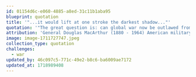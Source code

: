 ```yaml
---
id: 01154d6c-e060-4885-a8ed-31c11b1aba95
blueprint: quotation
title: '"...it would lift at one stroke the darkest shadow..."'
quotation: '"The great question is: can global war now be outlawed from the world? If so...it would lift at one stroke the darkest shadow which has engulfed mankind from the beginning."'
attribution: 'General Douglas MacArthur (1880 - 1964) American military leader'
image: image-1711727747.jpeg
collection_type: quotation
challenges:
  - war
updated_by: 46c097c5-771c-49e2-b8c6-ba6009ae7172
updated_at: 1718989408
---
```

